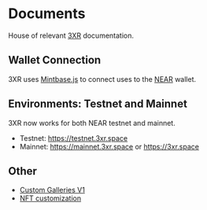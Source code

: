 # Documents

House of relevant [3XR](https://3xr.space) documentation.

## Wallet Connection

3XR uses [Mintbase.js](https://github.com/Mintbase/mintbase-js) to connect uses to the [NEAR]() wallet.


## Environments: Testnet and Mainnet

3XR now works for both NEAR testnet and mainnet.

- Testnet: https://testnet.3xr.space
- Mainnet: https://mainnet.3xr.space or https://3xr.space

## Other

- [Custom Galleries V1](/custom-galleries-v1.md)
- [NFT customization](/mint.md)
